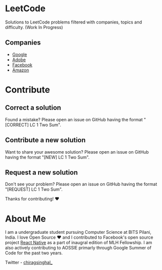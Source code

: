 # LeetCode

Solutions to LeetCode problems filtered with companies, topics and difficulty. (Work In Progress)

## Companies 
 * [Google](Google/readme.md)
 * [Adobe](Adobe/readme.md)
 * [Facebook](Facebook/readme.md)
 * [Amazon](Amazon/readme.md)

# Contribute

## Correct a solution

Found a mistake? Please open an issue on GitHub having the format "[CORRECT] LC 1 Two Sum".

## Contribute a new solution

Want to share your awesome solution? Please open an issue on GitHub having the format "[NEW] LC 1 Two Sum".

## Request a new solution

Don't see your problem? Please open an issue on GitHub having the format "[REQUEST] LC 1 Two Sum".

Thanks for contributing! ❤️

# About Me

I am a undergraduate student pursuing Computer Science at BITS Pilani, India. I love Open Source ❤️ and I contributed to Facebook's open source project [React Native](https://github.com/facebook/react-native)  as a part of inaugral edition of MLH Fellowship. I am also actively contributing to AOSSIE primarly through Google Summer of Code for the past two years.

Twitter - [chiragsinghal_](https://twitter.com/chiragsinghal_)